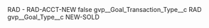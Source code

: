 <?xml version="1.0" encoding="UTF-8"?>
<CustomMetadata xmlns="http://soap.sforce.com/2006/04/metadata" xmlns:xsi="http://www.w3.org/2001/XMLSchema-instance" xmlns:xsd="http://www.w3.org/2001/XMLSchema">
    <label>RAD - RAD-ACCT-NEW</label>
    <protected>false</protected>
    <values>
        <field>gvp__Goal_Transaction_Type__c</field>
        <value xsi:type="xsd:string">RAD</value>
    </values>
    <values>
        <field>gvp__Goal_Type__c</field>
        <value xsi:type="xsd:string">NEW-SOLD</value>
    </values>
</CustomMetadata>
